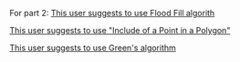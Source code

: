 For part 2:
[This user suggests to use Flood Fill algorith](https://www.reddit.com/r/adventofcode/comments/18evyu9/comment/kcqwhus/?utm_source=share&utm_medium=web2x&context=3)

[This user suggests to use "Include of a Point in a Polygon"](https://www.reddit.com/r/adventofcode/comments/18evyu9/comment/kcqycfn/?utm_source=share&utm_medium=web2x&context=3)

[This user suggests to use Green's algorithm](https://www.reddit.com/r/adventofcode/comments/18evyu9/comment/kcr5yb1/?utm_source=share&utm_medium=web3x&utm_name=web3xcss&utm_term=1&utm_content=share_button)